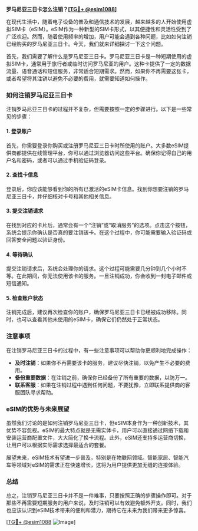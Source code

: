 **罗马尼亚三日卡怎么注销？[[TG💪+ @esim1088](https://t.me/s/esim1088)]**

在现代生活中，随着电子设备的普及和通信技术的发展，越来越多的人开始使用虚拟SIM卡（eSIM）。eSIM作为一种新型的SIM卡形式，以其便捷性和灵活性受到了广泛欢迎。然而，随着使用频率的增加，用户可能会遇到各种问题，比如如何注销已经购买的罗马尼亚三日卡。今天，我们就来详细探讨一下这个问题。

首先，我们需要了解什么是罗马尼亚三日卡。罗马尼亚三日卡是一种短期使用的虚拟SIM卡，通常用于旅行者或临时访问罗马尼亚的用户。这种卡提供了一定的数据流量、语音通话和短信服务，非常适合短期需求。然而，如果你不再需要这张卡，或者希望将其注销以避免不必要的费用，就需要知道如何操作。

### 如何注销罗马尼亚三日卡

注销罗马尼亚三日卡的过程并不复杂，但需要按照一定的步骤进行。以下是一些常见的步骤：

#### 1. 登录账户
首先，你需要登录你购买或注册罗马尼亚三日卡时所使用的账户。大多数eSIM提供商都提供在线管理平台，你可以通过浏览器访问这些平台。确保你记得自己的用户名和密码，或者可以通过手机验证码登录。

#### 2. 查找卡信息
登录后，你应该能够看到你的所有已激活的eSIM卡信息。找到你想要注销的罗马尼亚三日卡，并仔细核对卡号和其他相关信息。

#### 3. 提交注销请求
在找到对应的卡片后，通常会有一个“注销”或“取消服务”的选项。点击这个按钮，系统会提示你确认是否真的要注销该卡。在这个过程中，你可能需要输入验证码或回答安全问题以验证身份。

#### 4. 等待确认
提交注销请求后，系统会处理你的请求。这个过程可能需要几分钟到几个小时不等。在此期间，你无法使用该卡的服务。一旦注销成功，你会收到一封电子邮件或短信通知。

#### 5. 检查账户状态
注销完成后，建议再次检查你的账户，确保罗马尼亚三日卡已经被成功移除。同时，也可以查看其他未使用的eSIM卡，确保它们仍然处于正常状态。

### 注意事项

在注销罗马尼亚三日卡的过程中，有一些注意事项可以帮助你更顺利地完成操作：

- **及时注销**：如果你不再需要该卡的服务，建议尽快注销，以免产生不必要的费用。
- **备份重要数据**：在注销之前，确保你已经备份了所有重要的数据，以防万一。
- **联系客服**：如果在注销过程中遇到任何问题，不要犹豫，立即联系提供商的客服团队寻求帮助。

### eSIM的优势与未来展望

虽然我们讨论的是如何注销罗马尼亚三日卡，但eSIM本身作为一种创新技术，其优势不容忽视。eSIM的最大特点就是无需实体卡，用户可以直接通过网络下载和安装运营商配置文件，大大简化了换卡流程。此外，eSIM还支持多运营商切换，让用户可以根据实际需求选择最适合的套餐。

展望未来，eSIM技术有望进一步普及，特别是在物联网领域。智能家居、智能汽车等领域对eSIM的需求正在快速增长，这将为用户提供更加无缝的连接体验。

### 总结

总之，注销罗马尼亚三日卡并不是一件难事，只要按照正确的步骤操作即可。对于那些不再需要短期服务的用户来说，及时注销可以有效避免额外开支。同时，我们也应该认识到eSIM技术带来的便利和潜力，期待它在未来为我们带来更多惊喜。

[[TG💪+ @esim1088](https://t.me/s/esim1088) ![Image](https://i.postimg.cc/4NQfJmqS/Snipaste-2025-05-13-00-14-12.png)]